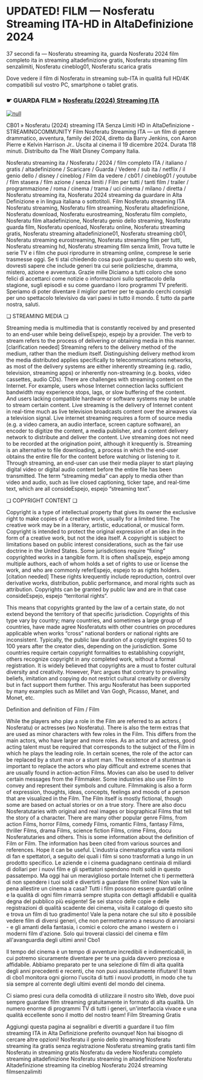# UPDATED! FILM — Nosferatu Streaming ITA-HD in AltaDefinizione 2024
37 secondi fa — Nosferatu streaming ita, guarda Nosferatu 2024 film completo ita in streaming altadefinizione gratis, Nosferatu streaming film senzalimiti, Nosferatu cineblog01, Nosferatu scarica gratis

Dove vedere il film di Nosferatu in streaming sub-ITA in qualità full HD/4K compatibili sul vostro PC, smartphone o tablet gratis.

### ☛ GUARDA FILM » [Nosferatu (2024) Streaming ITA](https://t.co/OyHHklnOOm)


[![null](https://static.wixstatic.com/media/855a25_043b5abeb4ae4d35ac003198e7fe56ed~mv2.gif)](https://t.co/OyHHklnOOm)

CB01 » Nosferatu (2024) streaming ITA Senza Limiti HD in AltaDefinizione - STREAMINGCOMMUNITY Film Nosferatu Streaming ITA — un film di genere drammatico, avventura, family del 2024, diretto da Barry Jenkins, con Aaron Pierre e Kelvin Harrison Jr.. Uscita al cinema il 19 dicembre 2024. Durata 118 minuti. Distribuito da The Walt Disney Company Italia.

Nosferatu streaming ita / Nosferatu / 2024 / film completo ITA / italiano / gratis / altadefinizione / Scaricare / Guarda / Vedere / sub ita / netflix / il genio dello / disney / cineblog / Film da vedere / cb01 / cineblog01 / youtube / film stasera / film azione / senza limiti / Film per tutti / tanti film / trailer / programmazione / roma / cinema / trama / uci cinema / milano / diretta / Nosferatu streaming ita, Nosferatu 2024 streaming da guardare in Alta Definizione e in lingua italiana o sottotitoli. Film Nosferatu streaming ITA Nosferatu streaming, Nosferatu film streaming, Nosferatu altadefinizione, Nosferatu download, Nosferatu eurostreaming, Nosferatu film completo, Nosferatu film altadefinizione, Nosferatu genio dello streaming, Nosferatu guarda film, Nosferatu openload, Nosferatu online, Nosferatu streaming gratis, Nosferatu streaming altadefinizione01, Nosferatu streaming cb01, Nosferatu streaming eurostreaming, Nosferatu streaming film per tutti, Nosferatu streaming hd, Nosferatu streaming film senza limiti, Trova tutte le serie TV e i film che puoi riprodurre in streaming online, comprese le serie trasmesse oggi. Se ti stai chiedendo cosa puoi guardare su questo sito web, dovresti sapere che include generi tra cui serie poliziesche, dramma, mistero, azione e avventura. Grazie mille Diciamo a tutti coloro che sono felici di accettarci come notizie o informazioni sullo spettacolo della stagione, sugli episodi e su come guardano i loro programmi TV preferiti. Speriamo di poter diventare il miglior partner per te quando cerchi consigli per uno spettacolo televisivo da vari paesi in tutto il mondo. È tutto da parte nostra, saluti.

❏ STREAMING MEDIA ❏

Streaming media is multimedia that is constantly received by and presented to an end-user while being deliveEspejo, espejo by a provider. The verb to stream refers to the process of delivering or obtaining media in this manner.[clarification needed] Streaming refers to the delivery method of the medium, rather than the medium itself. Distinguishing delivery method krom the media distributed applies specifically to telecommunications networks, as most of the delivery systems are either inherently streaming (e.g. radio, television, streaming apps) or inherently non-streaming (e.g. books, video cassettes, audio CDs). There are challenges with streaming content on the Internet. For example, users whose Internet connection lacks sufficient bandwidth may experience stops, lags, or slow buffering of the content. And users lacking compatible hardware or software systems may be unable to stream certain content. Live streaming is the delivery of Internet content in real-time much as live television broadcasts content over the airwaves via a television signal. Live internet streaming requires a form of source media (e.g. a video camera, an audio interface, screen capture software), an encoder to digitize the content, a media publisher, and a content delivery network to distribute and deliver the content. Live streaming does not need to be recorded at the origination point, although it krequently is. Streaming is an alternative to file downloading, a process in which the end-user obtains the entire file for the content before watching or listening to it. Through streaming, an end-user can use their media player to start playing digital video or digital audio content before the entire file has been transmitted. The term “streaming media” can apply to media other than video and audio, such as live closed captioning, ticker tape, and real-time text, which are all consideEspejo, espejo “streaming text”.

❏ COPYRIGHT CONTENT ❏

Copyright is a type of intellectual property that gives its owner the exclusive right to make copies of a creative work, usually for a limited time. The creative work may be in a literary, artistic, educational, or musical form. Copyright is intended to protect the original expression of an idea in the form of a creative work, but not the idea itself. A copyright is subject to limitations based on public interest considerations, such as the fair use doctrine in the United States. Some jurisdictions require “fixing” copyrighted works in a tangible form. It is often shaEspejo, espejo among multiple authors, each of whom holds a set of rights to use or license the work, and who are commonly referEspejo, espejo to as rights holders.[citation needed] These rights krequently include reproduction, control over derivative works, distribution, public performance, and moral rights such as attribution. Copyrights can be granted by public law and are in that case consideEspejo, espejo “territorial rights”.

This means that copyrights granted by the law of a certain state, do not extend beyond the territory of that specific jurisdiction. Copyrights of this type vary by country; many countries, and sometimes a large group of countries, have made agree Nosferatuts with other countries on procedures applicable when works “cross” national borders or national rights are inconsistent. Typically, the public law duration of a copyright expires 50 to 100 years after the creator dies, depending on the jurisdiction. Some countries require certain copyright formalities to establishing copyright, others recognize copyright in any completed work, without a formal registration. It is widely believed that copyrights are a must to foster cultural diversity and creativity. However, Parc argues that contrary to prevailing beliefs, imitation and copying do not restrict cultural creativity or diversity but in fact support them further. This argu Nosferatut has been supported by many examples such as Millet and Van Gogh, Picasso, Manet, and Monet, etc.

Definition and definition of Film / Film

While the players who play a role in the Film are referred to as actors ( Nosferatu) or actresses (wo Nosferatu). There is also the term extras that are used as minor characters with few roles in the Film. This differs from the main actors, who have larger and more roles. As an actor and actress, good acting talent must be required that corresponds to the subject of the Film in which he plays the leading role. In certain scenes, the role of the actor can be replaced by a stunt man or a stunt man. The existence of a stuntman is important to replace the actors who play difficult and extreme scenes that are usually found in action-action Films. Movies can also be used to deliver certain messages from the Filmmaker. Some industries also use Film to convey and represent their symbols and culture. Filmmaking is also a form of expression, thoughts, ideas, concepts, feelings and moods of a person that are visualized in the Film. The Film itself is mostly fictional, though some are based on actual stories or on a true story. There are also docu Nosferatutaries with original and real images or biographical Films that tell the story of a character. There are many other popular genre Films, from action Films, horror Films, comedy Films, romantic Films, fantasy Films, thriller Films, drama Films, science fiction Films, crime Films, docu Nosferatutaries and others. This is some information about the definition of Film or Film. The information has been cited from various sources and references. Hope it can be useful. L'industria cinematografica vanta milioni di fan e spettatori, a seguito dei quali i film si sono trasformati a lungo in un prodotto specifico. Le aziende e i cinema guadagnano centinaia di miliardi di dollari per i nuovi film e gli spettatori spendono molti soldi in questo passatempo. Ma oggi hai un meraviglioso portale Internet che ti permetterà di non spendere i tuoi soldi e divertirti a guardare film online! Non vale la pena allestire un cinema a casa? Tutti i film possono essere guardati online e la qualità di ogni film rimarrà sempre stupita con dettagli affidabili e qualità degna del pubblico più esigente! Se sei stanco delle copie e delle registrazioni di qualità scadente dei cinema, visita il catalogo di questo sito e trova un film di tuo gradimento! Vale la pena notare che sul sito è possibile vedere film di diversi generi, che non permetteranno a nessuno di annoiarsi - e gli amanti della fantasia, i comici e coloro che amano i western o i moderni film d'azione. Solo qui troverai classici del cinema e film all'avanguardia degli ultimi anni! Cbo1

Il tempo del cinema è un tempo di avventure incredibili e indimenticabili, in cui potremo sicuramente diventare per te una guida davvero preziosa e affidabile. Abbiamo preparato per te una selezione di film di alta qualità degli anni precedenti e recenti, che non puoi assolutamente rifiutare! Il team di cbo1 monitora ogni giorno l'uscita di tutti i nuovi prodotti, in modo che tu sia sempre al corrente degli ultimi eventi del mondo del cinema.

Ci siamo presi cura della comodità di utilizzare il nostro sito Web, dove puoi sempre guardare film streaming gratuitamente in formato di alta qualità. Un numero enorme di programmi TV di tutti i generi, un'interfaccia vivace e una qualità eccellente sono il motto del nostro team! Film Streaming Gratis

Aggiungi questa pagina ai segnalibri e divertiti a guardare il tuo film streaming ITA in Alta Definizione preferito ovunque! Non hai bisogno di cercare altre opzioni! Nosferatu il genio dello streaming Nosferatu streaming ita gratis senza registrazione Nosferatu streaming gratis tanti film Nosferatu in streaming gratis Nosferatu da vedere Nosferatu completo streaming altadefinizione Nosferatu streaming in altadefinizione Nosferatu Altadefinizione streaming ita cineblog Nosferatu 2024 streaming filmsenzalimiti

